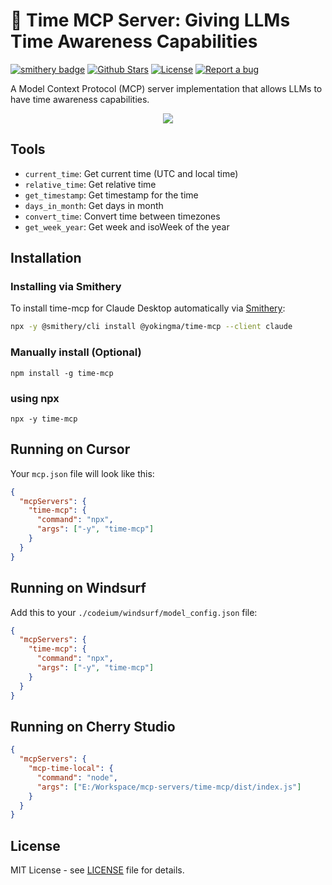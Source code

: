 # 🚀 Time MCP Server: Giving LLMs Time Awareness Capabilities

[![smithery badge](https://smithery.ai/badge/@yokingma/time-mcp)](https://smithery.ai/server/@yokingma/time-mcp) <a href="https://github.com/yokingma/time-mcp/stargazers"><img src="https://img.shields.io/github/stars/yokingma/time-mcp" alt="Github Stars"></a> <a href="https://github.com/yokingma/time-mcp/blob/main/LICENSE"><img src="https://img.shields.io/badge/license-MIT-purple" alt="License"></a> <a href="https://github.com/yokingma/time-mcp/issues/new"><img src="https://img.shields.io/badge/Report a bug-Github-%231F80C0" alt="Report a bug"></a>

A Model Context Protocol (MCP) server implementation that allows LLMs to have time awareness capabilities.

<div align="center">
 <img src="./assets/cursor.png"></img>
</div>

## Tools

- `current_time`: Get current time (UTC and local time)
- `relative_time`: Get relative time
- `get_timestamp`: Get timestamp for the time
- `days_in_month`: Get days in month
- `convert_time`: Convert time between timezones
- `get_week_year`: Get week and isoWeek of the year

## Installation

### Installing via Smithery

To install time-mcp for Claude Desktop automatically via [Smithery](https://smithery.ai/server/@yokingma/time-mcp):

```bash
npx -y @smithery/cli install @yokingma/time-mcp --client claude
```

### Manually install (Optional)

```shell
npm install -g time-mcp
```

### using npx

```shell
npx -y time-mcp
```

## Running on Cursor

Your `mcp.json` file will look like this:

```json
{
  "mcpServers": {
    "time-mcp": {
      "command": "npx",
      "args": ["-y", "time-mcp"]
    }
  }
}
```

## Running on Windsurf

Add this to your `./codeium/windsurf/model_config.json` file:

```json
{
  "mcpServers": {
    "time-mcp": {
      "command": "npx",
      "args": ["-y", "time-mcp"]
    }
  }
}
```

## Running on Cherry Studio

```json
{
  "mcpServers": {
    "mcp-time-local": {
      "command": "node",
      "args": ["E:/Workspace/mcp-servers/time-mcp/dist/index.js"]
    }
  }
}
```

## License

MIT License - see [LICENSE](./LICENSE) file for details.
